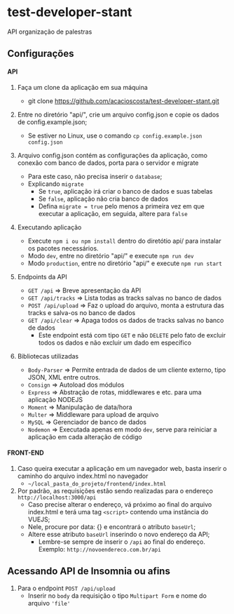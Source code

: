 # test-developer-stant

API organização de palestras

## Configurações

#### API

1. Faça um clone da aplicação em sua máquina
   - git clone https://github.com/acacioscosta/test-developer-stant.git

2. Entre no diretório "api/", crie um arquivo config.json e copie os dados de config.example.json;
   - Se estiver no Linux, use o comando `cp config.example.json config.json`
3. Arquivo config.json contém as configurações da aplicação, como conexão com banco de dados, porta para o servidor e migrate
   - Para este caso, não precisa inserir o `database`;
   - Explicando `migrate`
     - Se `true`, aplicação irá criar o banco de dados e suas tabelas
     - Se `false`, aplicação não cria banco de dados
     - Defina `migrate = true` pelo menos a primeira vez em que executar a aplicação, em seguida, altere para `false`
4. Executando aplicação
   - Execute `npm i ou npm install` dentro do diretótio api/ para instalar os pacotes necessários.
   - Modo `dev`, entre no diretório "api/" e execute `npm run dev`
   - Modo `production`, entre no diretório "api/" e execute `npm run start`
5. Endpoints da API
   - `GET /api` => Breve apresentação da API
   - `GET /api/tracks` => Lista todas as tracks salvas no banco de dados
   - `POST /api/upload` => Faz o upload do arquivo, monta a estrutura das tracks e salva-os no banco de dados
   - `GET /api/clear` => Apaga todos os dados de tracks salvas no banco de dados
     - Este endpoint está com tipo `GET` e não `DELETE` pelo fato de excluir todos os dados e não excluir um dado em específico
   
6. Bibliotecas utilizadas
   - `Body-Parser` => Permite entrada de dados de um cliente externo, tipo JSON, XML entre outros.
   - `Consign` => Autoload dos módulos
   - `Express` => Abstração de rotas, middlewares e etc. para uma aplicação NODEJS
   - `Moment` => Manipulação de data/hora
   - `Multer` => Middleware para upload de arquivo
   - `MySQL` => Gerenciador de banco de dados
   - `Nodemon` => Executada apenas em modo `dev`, serve para reiniciar a aplicação em cada alteração de código
   
#### FRONT-END

1. Caso queira executar a aplicação em um navegador web, basta inserir o caminho do arquivo index.html no navegador
   - `~/local_pasta_do_projeto/frontend/index.html`
2. Por padrão, as requisições estão sendo realizadas para o endereço `http://localhost:3000/api`
   - Caso precise alterar o endereço, vá próximo ao final do arquivo index.html e terá uma tag `<script>` contendo uma instância do VUEJS;
   - Nele, procure por data: {} e encontrará o atributo `baseUrl`;
   - Altere esse atributo `baseUrl` inserindo o novo endereço da API;
     - Lembre-se sempre de inserir o `/api` ao final do endereço. Exemplo: `http://novoendereco.com.br/api`
     
## Acessando API de Insomnia ou afins

1. Para o endpoint `POST /api/upload`
   - Inserir no `body` da requisição o tipo `Multipart Form` e nome do arquivo `'file'`
